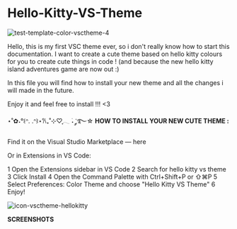 # Hello-Kitty-VS-Theme


![test-template-color-vsctheme-4](https://github.com/user-attachments/assets/ab0d19c4-dc75-4c1b-91c3-a9d2d7b4f72e)





Hello, this is my first VSC theme ever, so i don't really know how to start this documentation.
I want to create a cute theme based on hello kitty colours for you to create cute things in code ! (and because the new hello kitty island adventures game are now out :) 

In this file you will find how to install your new theme and all the changes i will made in the future.

Enjoy it and feel free to install !!! <3


⋆˚✿˖°꒰ᐢ. .ᐢ꒱⋆𐙚₊˚⊹♡ִֶָ𓂃 ࣪˖ ִֶ་༘࿐☆
**HOW TO INSTALL YOUR NEW CUTE THEME :**
 
Find it on the Visual Studio Marketplace — here

Or in Extensions in VS Code:

  1  Open the Extensions sidebar in VS Code
  2 Search for hello kitty vs theme
  3 Click Install
  4 Open the Command Palette with Ctrl+Shift+P or ⇧⌘P
  5 Select Preferences: Color Theme and choose "Hello Kitty VS Theme"
  6 Enjoy!

  ![icon-vsctheme-hellokitty](https://github.com/user-attachments/assets/37a8f984-c531-40f8-98b3-670bff4c6710)


**SCREENSHOTS**
